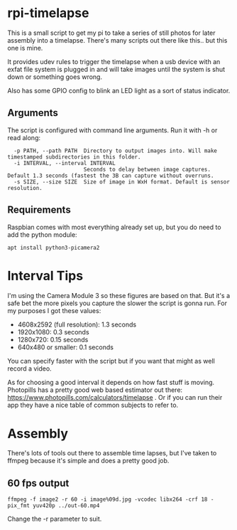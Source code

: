 # rpi-timelapse

This is a small script to get my pi to take a series of still photos for later assembly into a timelapse. There's many scripts out there like this.. but this one is mine.

It provides udev rules to trigger the timelapse when a usb device with an exfat file system is plugged in and will take images until the system is shut down or something goes wrong.

Also has some GPIO config to blink an LED light as a sort of status indicator. 

## Arguments

The script is configured with command line arguments. Run it with -h or read along:

```
  -p PATH, --path PATH  Directory to output images into. Will make timestamped subdirectories in this folder.
  -i INTERVAL, --interval INTERVAL
                        Seconds to delay between image captures. Default 1.3 seconds (fastest the 3B can capture without overruns.
  -s SIZE, --size SIZE  Size of image in WxH format. Default is sensor resolution.
```

## Requirements

Raspbian comes with most everything already set up, but you do need to add the python module:

```
apt install python3-picamera2
```

# Interval Tips

I'm using the Camera Module 3 so these figures are based on that. But it's a safe bet the more pixels you capture the slower the script is gonna run. For my purposes I got these values:

* 4608x2592 (full resolution): 1.3 seconds
* 1920x1080: 0.3 seconds
* 1280x720: 0.15 seconds
* 640x480 or smaller: 0.1 seconds

You can specify faster with the script but if you want that might as well record a video.

As for choosing a good interval it depends on how fast stuff is moving. Photopills has a pretty good web based estimator out there: https://www.photopills.com/calculators/timelapse . Or if you can run their app they have a nice table of common subjects to refer to.

# Assembly

There's lots of tools out there to assemble time lapses, but I've taken to ffmpeg because it's simple and does a pretty good job.

## 60 fps output

```
ffmpeg -f image2 -r 60 -i image%09d.jpg -vcodec libx264 -crf 18 -pix_fmt yuv420p ../out-60.mp4
```

Change the -r parameter to suit.
